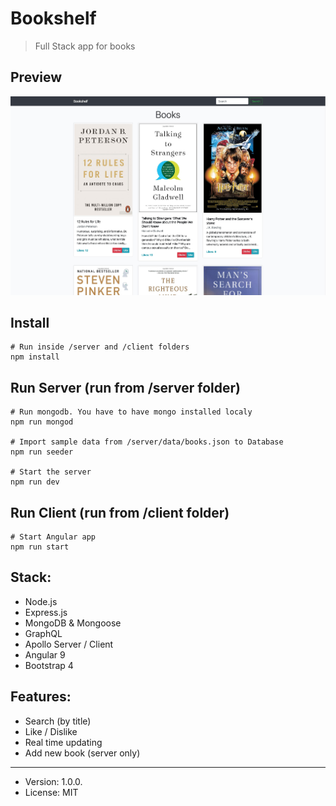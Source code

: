# Bookshelf

> Full Stack app for books

## Preview
![Preview](https://raw.githubusercontent.com/cherenkor/graphql-node-bookshelf-app/master/preview.jpg)

## Install

```
# Run inside /server and /client folders
npm install
```

## Run Server (run from /server folder)

```
# Run mongodb. You have to have mongo installed localy
npm run mongod

# Import sample data from /server/data/books.json to Database
npm run seeder

# Start the server
npm run dev
```

## Run Client (run from /client folder)

```
# Start Angular app
npm run start
```

## Stack:

- Node.js
- Express.js
- MongoDB & Mongoose
- GraphQL
- Apollo Server / Client
- Angular 9
- Bootstrap 4

## Features:

- Search (by title)
- Like / Dislike
- Real time updating
- Add new book (server only)

---
* Version: 1.0.0.
* License: MIT
